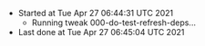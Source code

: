   - Started at Tue Apr 27 06:44:31 UTC 2021
    - Running tweak 000-do-test-refresh-deps...
  - Last done at Tue Apr 27 06:45:04 UTC 2021
